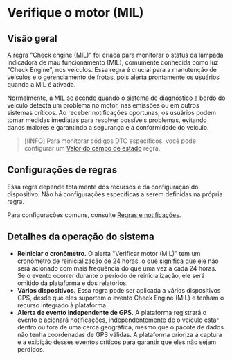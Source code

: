 # Verifique o motor (MIL)

## Visão geral

A regra "Check engine (MIL)" foi criada para monitorar o status da lâmpada indicadora de mau funcionamento (MIL), comumente conhecida como luz "Check Engine", nos veículos. Essa regra é crucial para a manutenção de veículos e o gerenciamento de frotas, pois alerta prontamente os usuários quando a MIL é ativada.

Normalmente, a MIL se acende quando o sistema de diagnóstico a bordo do veículo detecta um problema no motor, nas emissões ou em outros sistemas críticos. Ao receber notificações oportunas, os usuários podem tomar medidas imediatas para resolver possíveis problemas, evitando danos maiores e garantindo a segurança e a conformidade do veículo.

> [!INFO]
> Para monitorar códigos DTC específicos, você pode configurar um [Valor do campo de estado](../entradas-e-saidas/valor-do-campo-de-estado.md) regra.

## Configurações de regras

Essa regra depende totalmente dos recursos e da configuração do dispositivo. Não há configurações específicas a serem definidas na própria regra.

Para configurações comuns, consulte [Regras e notificações](../../regras-e-notificacoes.md).

## Detalhes da operação do sistema

- **Reiniciar o cronômetro.** O alerta "Verificar motor (MIL)" tem um cronômetro de reinicialização de 24 horas, o que significa que ele não será acionado com mais frequência do que uma vez a cada 24 horas. Se o evento ocorrer durante o período de reinicialização, ele será omitido da plataforma e dos relatórios.
- **Vários dispositivos.** Essa regra pode ser aplicada a vários dispositivos GPS, desde que eles suportem o evento Check Engine (MIL) e tenham o recurso integrado à plataforma.
- **Alerta de evento independente de GPS.** A plataforma registrará o evento e acionará notificações, independentemente de o veículo estar dentro ou fora de uma cerca geográfica, mesmo que o pacote de dados não tenha coordenadas de GPS válidas. A plataforma prioriza a captura e a exibição desses eventos críticos para garantir que eles não sejam perdidos.